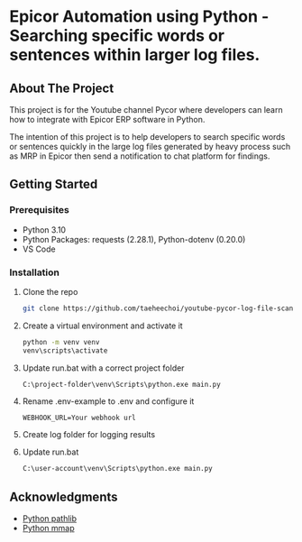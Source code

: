 # Epicor Automation using Python - Searching specific words or sentences within larger log files. 

<!-- ABOUT THE PROJECT -->

## About The Project

This project is for the Youtube channel Pycor where developers can learn how to integrate with Epicor ERP software in Python. 

The intention of this project is to help developers to search specific words or sentences quickly in the large log files generated by heavy process such as MRP in Epicor then send a notification to chat platform for findings.  

<!-- GETTING STARTED -->

## Getting Started

### Prerequisites

- Python 3.10
- Python Packages: requests (2.28.1), Python-dotenv (0.20.0)
- VS Code

### Installation

1. Clone the repo
   ```sh
   git clone https://github.com/taeheechoi/youtube-pycor-log-file-scanner-notification.git .
   ```
2. Create a virtual environment and activate it
   ```sh
   python -m venv venv
   venv\scripts\activate
   ```
3. Update run.bat with a correct project folder
   ```sh
   C:\project-folder\venv\Scripts\python.exe main.py
   ```
4. Rename .env-example to .env and configure it
   ```
   WEBHOOK_URL=Your webhook url
   ```
5. Create log folder for logging results

6. Update run.bat
   ```sh
   C:\user-account\venv\Scripts\python.exe main.py
   ```
## Acknowledgments

- [Python pathlib](https://docs.python.org/3/library/pathlib.html)
- [Python mmap](https://docs.python.org/3/library/mmap.html)
